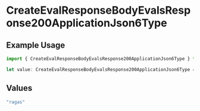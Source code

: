 # CreateEvalResponseBodyEvalsResponse200ApplicationJson6Type

## Example Usage

```typescript
import { CreateEvalResponseBodyEvalsResponse200ApplicationJson6Type } from "@orq-ai/node/models/operations";

let value: CreateEvalResponseBodyEvalsResponse200ApplicationJson6Type = "ragas";
```

## Values

```typescript
"ragas"
```